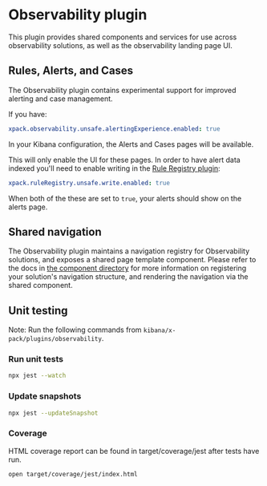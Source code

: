 # Observability plugin

This plugin provides shared components and services for use across observability solutions, as well as the observability landing page UI.

## Rules, Alerts, and Cases

The Observability plugin contains experimental support for improved alerting and
case management.

If you have:

```yaml
xpack.observability.unsafe.alertingExperience.enabled: true
```

In your Kibana configuration, the Alerts and Cases pages will be available.

This will only enable the UI for these pages. In order to have alert data indexed
you'll need to enable writing in the [Rule Registry plugin](../rule_registry/README.md):

```yaml
xpack.ruleRegistry.unsafe.write.enabled: true
```

When both of the these are set to `true`, your alerts should show on the alerts page.

## Shared navigation

The Observability plugin maintains a navigation registry for Observability solutions, and exposes a shared page template component. Please refer to the docs in [the component directory](./components/shared/page_template/README.md) for more information on registering your solution's navigation structure, and rendering the navigation via the shared component. 

## Unit testing

Note: Run the following commands from `kibana/x-pack/plugins/observability`.

### Run unit tests

```bash
npx jest --watch
```

### Update snapshots

```bash
npx jest --updateSnapshot
```

### Coverage

HTML coverage report can be found in target/coverage/jest after tests have run.

```bash
open target/coverage/jest/index.html
```

